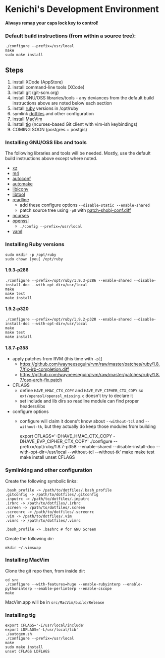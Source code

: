 # Kenichi's Development Environment

__Always remap your caps lock key to control!__

### Default build instructions (from within a source tree):

    ./configure --prefix=/usr/local
    make
    sudo make install

## Steps

1. install XCode (AppStore)
2. install command-line tools (XCode)
3. install git (git-scm.org)
4. install GNU/OSS libraries/tools - any deviances from the default build instructions above are noted below each section
5. install [ruby](ftp://ftp.ruby-lang.org/pub/ruby) versions in /opt/ruby
6. symlink [dotfiles](https://github.com/kenichi/dotfiles) and other configuration
7. install [MacVim](https://github.com/b4winckler/macvim)
8. install [tig](https://github.com/jonas/tig.git) (ncurses-based Git client with vim-ish keybindings)
9. COMING SOON (postgres + postgis)

### Installing GNU/OSS libs and tools

The following libraries and tools will be needed. Mostly, use the default build instructions above except where noted.

  * [xz](http://tukaani.org/xz/xz-5.0.4.tar.gz)
  * [m4](http://ftp.gnu.org/gnu/m4/m4-1.4.16.tar.xz)
  * [autoconf](http://ftp.gnu.org/gnu/autoconf/autoconf-2.69.tar.xz)
  * [automake](http://ftp.gnu.org/gnu/automake/automake-1.12.tar.xz)
  * [libiconv](http://ftp.gnu.org/pub/gnu/libiconv/libiconv-1.14.tar.gz)
  * [libtool](http://ftp.gnu.org/gnu/libtool/libtool-2.4.2.tar.xz)
  * [readline](ftp://ftp.cwru.edu/pub/bash/readline-6.2.tar.gz)
    * add these configure options `--disable-static --enable-shared`
    * patch source tree using `-p0` with [patch-shobj-conf.diff](https://raw.github.com/wayneeseguin/rvm/master/patches/readline-6.2/patch-shobj-conf.diff)
  * [ncurses](http://ftp.gnu.org/pub/gnu/ncurses/ncurses-5.9.tar.gz)
  * [openssl](http://www.openssl.org/source/openssl-1.0.1c.tar.gz)
    * `./config --prefix=/usr/local`
  * [yaml](http://pyyaml.org/download/libyaml/yaml-0.1.4.tar.gz)

### Installing Ruby versions

    sudo mkdir -p /opt/ruby
    sudo chown [you] /opt/ruby

#### 1.9.3-p286

    ./configure --prefix=/opt/ruby/1.9.3-p286 --enable-shared --disable-install-doc --with-opt-dir=/usr/local
    make
    make test
    make install

#### 1.9.2-p320

    ./configure --prefix=/opt/ruby/1.9.2-p320 --enable-shared --disable-install-doc --with-opt-dir=/usr/local
    make
    make test
    make install

#### 1.8.7-p358

* apply patches from RVM (this time with `-p1`)
  * https://github.com/wayneeseguin/rvm/raw/master/patches/ruby/1.8.7/fix-irb-completion.diff
  * https://github.com/wayneeseguin/rvm/raw/master/patches/ruby/1.8.7/osx-arch-fix.patch
* CFLAGS
  * define `HAVE_HMAC_CTX_COPY` and `HAVE_EVP_CIPHER_CTX_COPY` so `ext/openssl/openssl_missing.c` doesn't try to declare it
  * set include and lib dirs so readline module can find proper headers/libs
* configure options
  * configure will claim it doens't know about `--without-tcl` and `--without-tk`, but they actually do keep those modules from building 

    export CFLAGS='-DHAVE_HMAC_CTX_COPY -DHAVE_EVP_CIPHER_CTX_COPY'
    ./configure --prefix=/opt/ruby/1.8.7-p358 --enable-shared --disable-install-doc --with-opt-dir=/usr/local --without-tcl --without-tk'
    make
    make test
    make install
    unset CFLAGS

### Symlinking and other configuration

Create the following symbolic links:

    .bash_profile -> /path/to/dotfiles/.bash_profile
    .gitconfig -> /path/to/dotfiles/.gitconfig
    .inputrc -> /path/to/dotfiles/.inputrc
    .irbrc -> /path/to/dotfiles/.irbrc
    .screen -> /path/to/dotfiles/.screen
    .screenrc -> /path/to/dotfiles/.screenrc
    .vim -> /path/to/dotfiles/.vim
    .vimrc -> /path/to/dotfiles/.vimrc

    .bash_profile -> .bashrc # for GNU Screen

Create the following dir:

    mkdir ~/.vimswap

### Installing MacVim

Clone the git repo then, from inside dir:

    cd src
    ./configure --with-features=huge --enable-rubyinterp --enable-pythoninterp --enable-perlinterp --enable-cscope
    make

MacVim.app will be in `src/MacVim/build/Release`

### Installing tig

    export CFLAGS='-I/usr/local/include'
    export LDFLAGS='-L/usr/local/lib'
    ./autogen.sh
    ./configure --prefix=/usr/local
    make
    sudo make install
    unset CFLAGS LDFLAGS
